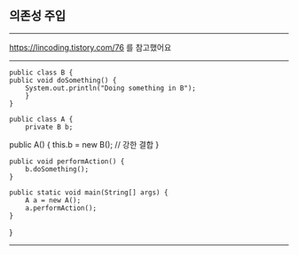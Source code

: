 ## 의존성 주입
***

<https://lincoding.tistory.com/76> 를 참고했어요

***

    public class B {
    public void doSomething() {
        System.out.println("Doing something in B");
        }
    }
    
    public class A {
        private B b;

   public A() {
        this.b = new B();  // 강한 결합
    }

    public void performAction() {
        b.doSomething();
    }

    public static void main(String[] args) {
        A a = new A();
        a.performAction();
    }
}
***
